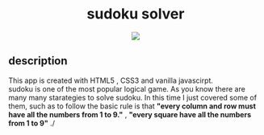 <span align= 'center'>
  <h1>sudoku solver</></h1>
</span>
  
  <p align="center">
<a alt="MIT License" href="https://kawakawaritsuki.mit-license.org/">
  <img src="https://img.shields.io/badge/license-MIT-blue.svg">
</a>
 </p>
 
 ## description

 This app is created with HTML5 , CSS3 and vanilla javascirpt.\
 sudoku is one of the most popular logical game. As you know there are many many starategies to solve sudoku. 
 In this time I just covered some of them, such as to follow the basic rule is that **"every column and row must have all the numbers from 1 to 9."** , **"every square have all the numbers from 1 to 9"** ./
 
 
 


